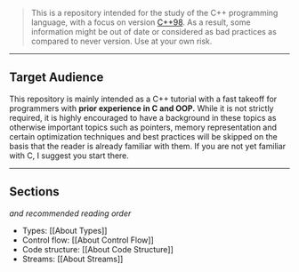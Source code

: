 > This is a repository intended for the study of the C++ programming language, with a focus on version [C++98](https://cplusplus.com/doc/oldtutorial/). As a result, some information might be out of date or considered as bad practices as compared to never version. Use at your own risk.

---
## Target Audience

This repository is mainly intended as a C++ tutorial with a fast takeoff for programmers with **prior experience in C and OOP.** While it is not strictly required, it is highly encouraged to have a background in these topics as otherwise important topics such as pointers, memory representation and certain optimization techniques and best practices will be skipped on the basis that the reader is already familiar with them. If you are not yet familiar with C, I suggest you start there.

---
## Sections
*and recommended reading order*

- Types: [[About Types]]
- Control flow: [[About Control Flow]]
- Code structure: [[About Code Structure]]
- Streams: [[About Streams]]